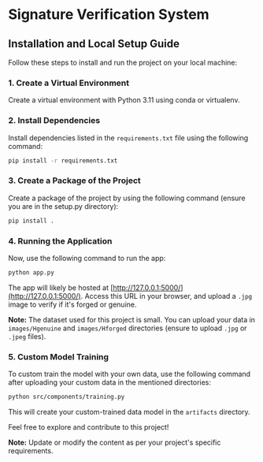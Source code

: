 
# Signature Verification System

## Installation and Local Setup Guide

Follow these steps to install and run the project on your local machine:

### 1. Create a Virtual Environment

Create a virtual environment with Python 3.11 using conda or virtualenv.

### 2. Install Dependencies

Install dependencies listed in the `requirements.txt` file using the following command:

```bash
pip install -r requirements.txt
```

### 3. Create a Package of the Project

Create a package of the project by using the following command (ensure you are in the setup.py directory):

```bash
pip install .
```

### 4. Running the Application

Now, use the following command to run the app:

```bash
python app.py
```

The app will likely be hosted at [http://127.0.0.1:5000/](http://127.0.0.1:5000/). Access this URL in your browser, and upload a `.jpg` image to verify if it's forged or genuine.

**Note:** The dataset used for this project is small. You can upload your data in `images/Hgenuine` and `images/Hforged` directories (ensure to upload `.jpg` or `.jpeg` files).

### 5. Custom Model Training

To custom train the model with your own data, use the following command after uploading your custom data in the mentioned directories:

```bash
python src/components/training.py
```

This will create your custom-trained data model in the `artifacts` directory.

Feel free to explore and contribute to this project!

**Note:** Update or modify the content as per your project's specific requirements.
